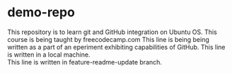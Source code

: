 # demo-repo
This repository is to learn git and GitHub integration on Ubuntu OS. This course is being taught by freecodecamp.com
This line is being being written as a part of an eperiment exhibiting capabilities of GitHub.
This line is written in a local machine.\
This line is written in feature-readme-update branch.
